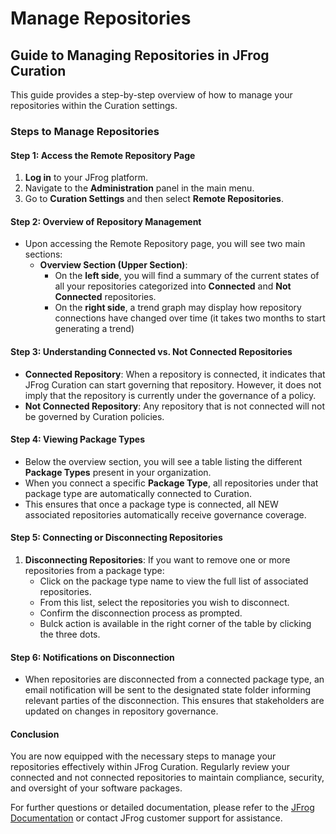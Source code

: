 # Manage Repositories

## Guide to Managing Repositories in JFrog Curation

This guide provides a step-by-step overview of how to manage your repositories within the Curation settings.

### Steps to Manage Repositories

#### Step 1: Access the Remote Repository Page

1. **Log in** to your JFrog platform.
2. Navigate to the **Administration** panel in the main menu.
3. Go to **Curation Settings** and then select **Remote Repositories**.

#### Step 2: Overview of Repository Management

* Upon accessing the Remote Repository page, you will see two main sections:
  * **Overview Section (Upper Section)**:
    * On the **left side**, you will find a summary of the current states of all your repositories categorized into **Connected** and **Not Connected** repositories.
    * On the **right side**, a trend graph may display how repository connections have changed over time (it takes two months to start generating a trend)&#x20;

#### Step 3: Understanding Connected vs. Not Connected Repositories

* **Connected Repository**: When a repository is connected, it indicates that JFrog Curation can start governing that repository. However, it does not imply that the repository is currently under the governance of a policy.
* **Not Connected Repository**: Any repository that is not connected will not be governed by Curation policies.

#### Step 4: Viewing Package Types

* Below the overview section, you will see a table listing the different **Package Types** present in your organization.
* When you connect a specific **Package Type**, all repositories under that package type are automatically connected to Curation.
* This ensures that once a package type is connected, all NEW associated repositories automatically receive governance coverage.

#### Step 5: Connecting or Disconnecting Repositories



1. **Disconnecting Repositories**: If you want to remove one or more repositories from a package type:
   * Click on the package type name to view the full list of associated repositories.
   * From this list, select the repositories you wish to disconnect.
   * Confirm the disconnection process as prompted.
   * Bulck action is available in the right corner of the table by clicking the three dots.&#x20;

#### Step 6: Notifications on Disconnection

* When repositories are disconnected from a connected package type, an email notification will be sent to the designated state folder informing relevant parties of the disconnection. This ensures that stakeholders are updated on changes in repository governance.

#### Conclusion

You are now equipped with the necessary steps to manage your repositories effectively within JFrog Curation. Regularly review your connected and not connected repositories to maintain compliance, security, and oversight of your software packages.

For further questions or detailed documentation, please refer to the [JFrog Documentation](https://www.jfrog.com/confluence/) or contact JFrog customer support for assistance.
